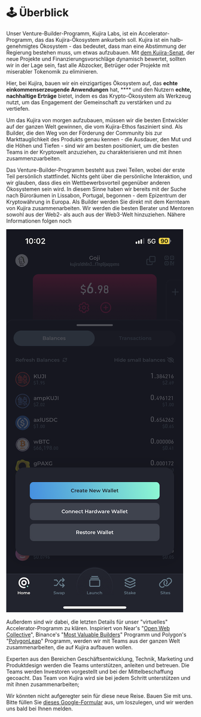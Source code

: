 # 🕹 Überblick

Unser Venture-Builder-Programm, Kujira Labs, ist ein Accelerator-Programm, das das Kujira-Ökosystem ankurbeln soll. Kujira ist ein halb-genehmigtes Ökosystem - das bedeutet, dass man eine Abstimmung der Regierung bestehen muss, um etwas aufzubauen. Mit [dem Kujira-Senat](../dapps-and-infrastructure/senate.md), der neue Projekte und Finanzierungsvorschläge dynamisch bewertet, sollten wir in der Lage sein, fast alle Abzocker, Betrüger oder Projekte mit miserabler Tokenomik zu eliminieren.

Hier, bei Kujira, bauen wir ein einzigartiges Ökosystem auf, das **echte einkommenserzeugende Anwendungen** hat, **** und den Nutzern **echte, nachhaltige Erträge** bietet, indem es das Krypto-Ökosystem als Werkzeug nutzt, um das Engagement der Gemeinschaft zu verstärken und zu vertiefen.&#x20;

Um das Kujira von morgen aufzubauen, müssen wir die besten Entwickler auf der ganzen Welt gewinnen, die vom Kujira-Ethos fasziniert sind. Als Builder, die den Weg von der Förderung der Community bis zur Markttauglichkeit des Produkts genau kennen - die Ausdauer, den Mut und die Höhen und Tiefen - sind wir am besten positioniert, um die besten Teams in der Kryptowelt anzuziehen, zu charakterisieren und mit ihnen zusammenzuarbeiten.&#x20;

Das Venture-Builder-Programm besteht aus zwei Teilen, wobei der erste Teil persönlich stattfindet. Nichts geht über die persönliche Interaktion, und wir glauben, dass dies ein Wettbewerbsvorteil gegenüber anderen Ökosystemen sein wird. In diesem Sinne haben wir bereits mit der Suche nach Büroräumen in Lissabon, Portugal, begonnen - dem Epizentrum der Kryptowährung in Europa. Als Builder werden Sie direkt mit dem Kernteam von Kujira zusammenarbeiten. Wir werden die besten Berater und Mentoren sowohl aus der Web2- als auch aus der Web3-Welt hinzuziehen. Nähere Informationen folgen noch &#x20;

![](<../.gitbook/assets/image (2).png>)

Außerdem sind wir dabei, die letzten Details für unser "virtuelles" Accelerator-Programm zu klären. Inspiriert von Near's "[Open Web Collective](https://www.openwebcollective.com)", Binance's "[Most Valuable Builders](https://www.bnbchain.org/en/bsc-mvb-program)" Programm und Polygon's "[PolygonLeap](https://www.polygonleap2021.com/)" Programm, werden wir mit Teams aus der ganzen Welt zusammenarbeiten, die auf Kujira aufbauen wollen.

Experten aus den Bereichen Geschäftsentwicklung, Technik, Marketing und Produktdesign werden die Teams unterstützen, anleiten und betreuen. Die Teams werden Investoren vorgestellt und bei der Mittelbeschaffung gecoacht. Das Team von Kujira wird sie bei jedem Schritt unterstützen und mit ihnen zusammenarbeiten;

Wir könnten nicht aufgeregter sein für diese neue Reise. Bauen Sie mit uns. Bitte füllen Sie [dieses Google-Formular](https://docs.google.com/forms/d/e/1FAIpQLScW9f20rZS96869U1mMJPkjJ59SuAXvUeVeFTYkfuQke7KUMw/viewform) aus, um loszulegen, und wir werden uns bald bei Ihnen melden.
